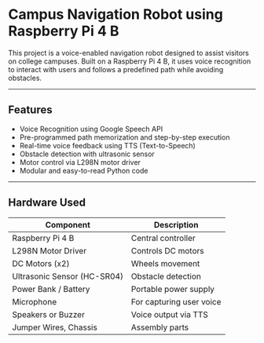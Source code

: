 #  Campus Navigation Robot using Raspberry Pi 4 B

This project is a voice-enabled navigation robot designed to assist visitors on college campuses. Built on a Raspberry Pi 4 B, it uses voice recognition to interact with users and follows a predefined path while avoiding obstacles.

---

##  Features

-  Voice Recognition using Google Speech API
-  Pre-programmed path memorization and step-by-step execution
-  Real-time voice feedback using TTS (Text-to-Speech)
-  Obstacle detection with ultrasonic sensor
-  Motor control via L298N motor driver
-  Modular and easy-to-read Python code

---

##  Hardware Used

| Component               | Description                     |
|------------------------|---------------------------------|
| Raspberry Pi 4 B       | Central controller              |
| L298N Motor Driver     | Controls DC motors              |
| DC Motors (x2)         | Wheels movement                 |
| Ultrasonic Sensor (HC-SR04) | Obstacle detection        |
| Power Bank / Battery   | Portable power supply           |
| Microphone             | For capturing user voice        |
| Speakers or Buzzer     | Voice output via TTS            |
| Jumper Wires, Chassis  | Assembly parts                  |



